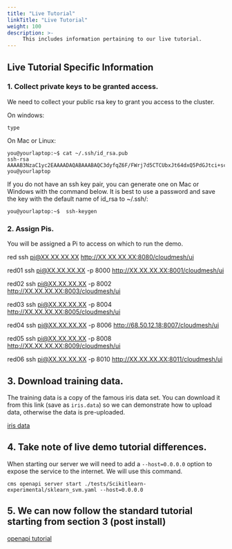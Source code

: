 ```yaml
---
title: "Live Tutorial"
linkTitle: "Live Tutorial"
weight: 100
description: >-
     This includes information pertaining to our live tutorial.
---
```


## Live Tutorial Specific Information

### 1. Collect private keys to be granted access.

We need to collect your public rsa key to grant you access to the cluster.

On windows:
```
type 
```

On Mac or Linux:
```
you@yourlaptop:~$ cat ~/.ssh/id_rsa.pub
ssh-rsa AAAAB3NzaC1yc2EAAAADAQABAAABAQC3dyfqZ6F/FWrj7d5CTCUbxJt64dxQ5PdGJtci+scAT2B5kXmUB+rBW4tSEy/Lcdg+T3x9Rola0kTYaCwP+7UbxVaPlXWF5Ss+9XzOC24JN//fUn8hnCvKh9jFoKF6NIxP8DJJ94r1aU3+P0c6UKkQZU2W91BXAL4FWqO9zdWtPYkR//HWJzZy6sqoUzAVAOY+y7xtX0ybJ9qg767Gx4xpu0kcbvgphOxkNRdNPXFB5EsrRPB1rw/vblNF9Y65ahAtmcHJB9kxj0JBtor3DK+b6i+zrIbNYPAV2b6iI30tbxcEk0ovnEZiuRz0dxDslPrziMSPWnFFFY5pQxZOnGG7 you@yourlaptop
```

If you do not have an ssh key pair, you can generate one on Mac or Windows with the command below. It is best to use a password and save the key with the default name of id_rsa to ~/.ssh/:

```
you@yourlaptop:~$  ssh-keygen
```

### 2. Assign Pis.

You will be assigned a Pi to access on which to run the demo.

red
ssh pi@XX.XX.XX.XX
http://XX.XX.XX.XX:8080/cloudmesh/ui

red01
ssh pi@XX.XX.XX.XX -p 8000
http://XX.XX.XX.XX:8001/cloudmesh/ui

red02
ssh pi@XX.XX.XX.XX -p 8002
http://XX.XX.XX.XX:8003/cloudmesh/ui

red03
ssh pi@XX.XX.XX.XX -p 8004
http://XX.XX.XX.XX:8005/cloudmesh/ui

red04
ssh pi@XX.XX.XX.XX -p 8006
http://68.50.12.18:8007/cloudmesh/ui

red05
ssh pi@XX.XX.XX.XX -p 8008
http://XX.XX.XX.XX:8009/cloudmesh/ui

red06
ssh pi@XX.XX.XX.XX -p 8010
http://XX.XX.XX.XX:8011/cloudmesh/ui

## 3. Download training data.

The training data is a copy of the famous iris data set. You can download it from this link (save as `iris.data`) so we can demonstrate how to upload data, otherwise the data is pre-uploaded.

[iris data](https://drive.google.com/drive/u/0/folders/17LlCE2AtWLJxbDh62AYN0efoNR5wrSDl)

## 4. Take note of live demo tutorial differences.

When starting our server we will need to add a `--host=0.0.0.0` option to expose the service to the internet. We will use this command.

```
cms openapi server start ./tests/Scikitlearn-experimental/sklearn_svm.yaml --host=0.0.0.0
```

## 5. We can now follow the standard tutorial starting from section 3 (post install)

[openapi tutorial](https://cloudmesh.github.io/pi/tutorial/analytics-services/#3-the-python-code)
